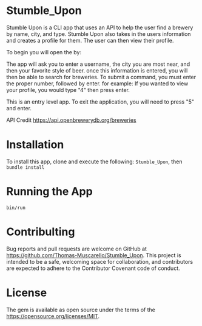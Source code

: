 # Stumble_Upon
Stumble Upon is a CLI app that uses an API to help the user find a brewery by name, city, and type.
Stumble Upon also takes in the users information and creates a profile for them. The user can then view their profile.

To begin you will open the by:

The app will ask you to enter a username, the city you are most near, and then your favorite style of beer.
once this information is entered, you will then be able to search for breweries.
To submit a command, you must enter the proper number, followed by enter.
for example: If you wanted to view your profile, you would type "4" then press enter.

This is an entry level app.
To exit the application, you will need to press "5" and enter.

API Credit
https://api.openbrewerydb.org/breweries

# Installation
To install this app, clone and execute the following:
`Stumble_Upon`, then
`bundle install`

# Running the App
`bin/run`

# Contribulting
Bug reports and pull requests are welcome on GitHub at https://github.com/Thomas-Muscarello/Stumble_Upon. This project is intended to be a safe, welcoming space for collaboration, and contributors are expected to adhere to the Contributor Covenant code of conduct.

# License
The gem is available as open source under the terms of the https://opensource.org/licenses/MIT.
